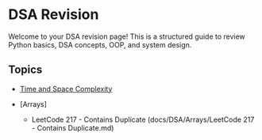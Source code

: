 # DSA Revision

Welcome to your DSA revision page! This is a structured guide to review Python basics, DSA concepts, OOP, and system design.

## Topics

- [Time and Space Complexity](docs/DSA/TimeAndSpaceComplexity/timeAndSpaceComplexity.md)

- [Arrays]

  - LeetCode 217 - Contains Duplicate (docs/DSA/Arrays/LeetCode 217 - Contains Duplicate.md)

